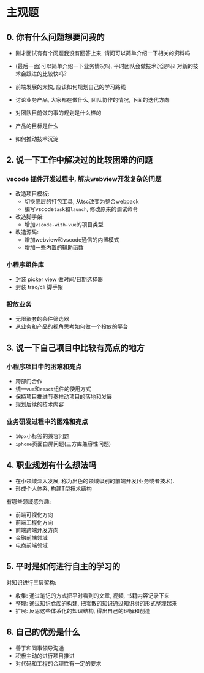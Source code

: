 # 主观题

## 0. 你有什么问题想要问我的

- 刚才面试有有个问题我没有回答上来, 请问可以简单介绍一下相关的资料吗
- (最后一面)可以简单介绍一下业务情况吗, 平时团队会做技术沉淀吗? 对新的技术会跟进的比较快吗? 
- 前端发展的太快, 应该如何规划自己的学习路线
- 讨论业务产品, 大家都在做什么, 团队协作的情况, 下面的迭代方向

- 对团队目前做的事的规划是什么样的
- 产品的目标是什么
- 如何推动技术沉淀

## 2. 说一下工作中解决过的比较困难的问题

### vscode 插件开发过程中, 解决webview开发复杂的问题

- 改造项目模板: 
  - 切换底层的打包工具, 从tsc改变为整合webpack
  - 编写vscode`task`和`launch`, 修改原来的调试命令
- 改造脚手架:
  - 增加`vscode-with-vue`的项目类型
- 改造源码:
  - 增加webview和vscode通信的内置模式
  - 增加一些内置的辅助函数

### 小程序组件库

- 封装 picker view 做时间/日期选择器
- 封装 trao/cli 脚手架

### 投放业务

- 无限嵌套的条件筛选器
- 从业务和产品的视角思考如何做一个投放的平台

## 3. 说一下自己项目中比较有亮点的地方

### 小程序项目中的困难和亮点

- 跨部门合作
- 统一`vue`和`react`组件的使用方式
- 保持项目推进节奏推动项目的落地和发展
- 规划后续的技术内容

### 业务研发过程中的困难和亮点

- `10px`小标签的兼容问题
- `iphone`页面白屏问题(三方库兼容性问题)

## 4. 职业规划有什么想法吗

- 在小领域深入发展, 称为出色的领域级别的前端开发(业务或者技术). 
- 形成个人体系, 构建T型技术结构

有哪些领域感兴趣:

- 前端可视化方向
- 前端工程化方向
- 前端跨端开发方向
- 金融前端领域
- 电商前端领域

## 5. 平时是如何进行自主的学习的

对知识进行三层架构:

- 收集: 通过笔记的方式把平时看到的文章, 视频, 书籍内容记录下来
- 整理: 通过知识仓库的构建, 把零散的知识通过知识树的形式整理起来
- 扩展: 反思这些体系化的知识结构, 得出自己的理解和创造

## 6. 自己的优势是什么

- 善于和同事领导沟通
- 积极主动的进行项目推进
- 对代码和工程的合理性有一定的要求